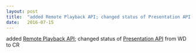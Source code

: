 ```yaml
---
layout: post
title:  "added Remote Playback API; changed status of Presentation API from WD to CR"
date:   2016-07-15
---
```


added [Remote Playback API](/spec/remote-playback); changed status of [Presentation API](/spec/presentation-api) from WD to CR

